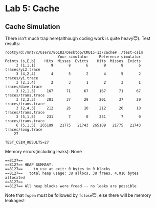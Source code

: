 # Lab 5: Cache

## Cache Simulation
There isn't much trap here(although coding work is quite heavy😇). Test results:
```
root@yrd:/mnt/c/Users/86182/Desktop/CMU15-13/cache# ./test-csim
                        Your simulator     Reference simulator
Points (s,E,b)    Hits  Misses  Evicts    Hits  Misses  Evicts
     3 (1,1,1)       9       8       6       9       8       6  traces/yi2.trace
     3 (4,2,4)       4       5       2       4       5       2  traces/yi.trace
     3 (2,1,4)       2       3       1       2       3       1  traces/dave.trace
     3 (2,1,3)     167      71      67     167      71      67  traces/trans.trace
     3 (2,2,3)     201      37      29     201      37      29  traces/trans.trace
     3 (2,4,3)     212      26      10     212      26      10  traces/trans.trace
     3 (5,1,5)     231       7       0     231       7       0  traces/trans.trace
     6 (5,1,5)  265189   21775   21743  265189   21775   21743  traces/long.trace
    27

TEST_CSIM_RESULTS=27
```
Memory errors(including leaks): None
```
==8127== 
==8127== HEAP SUMMARY:
==8127==     in use at exit: 0 bytes in 0 blocks
==8127==   total heap usage: 38 allocs, 38 frees, 4,016 bytes allocated
==8127== 
==8127== All heap blocks were freed -- no leaks are possible
```
Note that `fopen` must be followed by `fclose`😇, else there will be memory leakages!